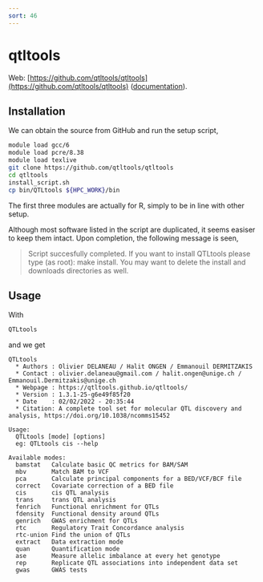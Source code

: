 ```yaml
---
sort: 46
---
```


# qtltools

Web: [https://github.com/qtltools/qtltools](https://github.com/qtltools/qtltools) ([documentation](https://qtltools.github.io/qtltools/)).

## Installation

We can obtain the source from GitHub and run the setup script,

```bash
module load gcc/6
module load pcre/8.38
module load texlive
git clone https://github.com/qtltools/qtltools
cd qtltools
install_script.sh
cp bin/QTLtools ${HPC_WORK}/bin
```

The first three modules are actually for R, simply to be in line with other setup.

Although most software listed in the script are duplicated, it seems easiser to keep them intact. Upon completion, the following message is seen,

> Script succesfully completed. If you want to install QTLtools please type (as root): make install. You may want to delete the install and downloads directories as well.

## Usage

With

```bash
QTLtools
```

and we get

```
QTLtools
  * Authors : Olivier DELANEAU / Halit ONGEN / Emmanouil DERMITZAKIS
  * Contact : olivier.delaneau@gmail.com / halit.ongen@unige.ch / Emmanouil.Dermitzakis@unige.ch
  * Webpage : https://qtltools.github.io/qtltools/
  * Version : 1.3.1-25-g6e49f85f20
  * Date    : 02/02/2022 - 20:35:44
  * Citation: A complete tool set for molecular QTL discovery and analysis, https://doi.org/10.1038/ncomms15452

Usage:
  QTLtools [mode] [options]
  eg: QTLtools cis --help

Available modes:
  bamstat   Calculate basic QC metrics for BAM/SAM
  mbv       Match BAM to VCF
  pca       Calculate principal components for a BED/VCF/BCF file
  correct   Covariate correction of a BED file
  cis       cis QTL analysis
  trans     trans QTL analysis
  fenrich   Functional enrichment for QTLs
  fdensity  Functional density around QTLs
  genrich   GWAS enrichment for QTLs
  rtc       Regulatory Trait Concordance analysis
  rtc-union Find the union of QTLs
  extract   Data extraction mode
  quan      Quantification mode
  ase       Measure allelic imbalance at every het genotype
  rep       Replicate QTL associations into independent data set
  gwas      GWAS tests
```
